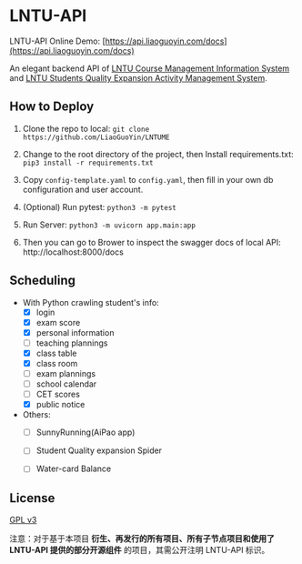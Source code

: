 # LNTU-API
LNTU-API Online Demo: [https://api.liaoguoyin.com/docs](https://api.liaoguoyin.com/docs)



An elegant backend API of [LNTU Course Management Information System](http://202.199.224.119:8080/eams/loginExt.action) and [LNTU Students Quality Expansion Activity Management System](http://202.199.224.119:8080/eams/loginExt.action).




## How to Deploy

1. Clone the repo to local: `git clone https://github.com/LiaoGuoYin/LNTUME`

2. Change to the root directory of the project, then Install requirements.txt: `pip3 install -r requirements.txt`

3. Copy `config-template.yaml` to `config.yaml`, then fill in your own db configuration and user account.

4. (Optional) Run pytest: `python3 -m pytest`

5. Run Server: `python3 -m uvicorn app.main:app`

6. Then you can go to Brower to inspect the swagger docs of local API: http://localhost:8000/docs

   


## Scheduling
- With Python crawling student's info:
    - [x] login
    - [x] exam score
    - [x] personal information
    - [ ] teaching plannings
    - [x] class table
    - [x] class room
    - [ ] exam plannings
    - [ ] school calendar
    - [ ] CET scores
    - [x] public notice

- Others:
    - [ ] SunnyRunning(AiPao app)
    - [ ] Student Quality expansion Spider
    - [ ] Water-card Balance
    
      
    
## License
[GPL v3](LICENSE)

注意：对于基于本项目 **衍生、再发行的所有项目、所有子节点项目和使用了 LNTU-API 提供的部分开源组件**  的项目，其需公开注明 LNTU-API 标识。
